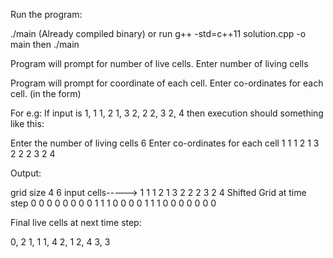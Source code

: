 Run the program:

./main (Already compiled binary)
or 
run g++ -std=c++11 solution.cpp -o main
then ./main

Program will prompt for number of live cells.
Enter number of living cells

Program will prompt for coordinate of each cell.
Enter co-ordinates for each cell.
(in the form)

For e.g:
If input is 
    1, 1
    1, 2
    1, 3
    2, 2
    2, 3
    2, 4
then execution should something like this:

Enter the number of living cells
6
Enter co-ordinates for each cell
1
1
1
2
1
3
2
2
2
3
2
4

Output:

grid size 4 6
input cells----->
1 1
1 2
1 3
2 2
2 3
2 4
Shifted Grid at time step 0
0 0 0 0 0 0 
0 1 1 1 0 0 
0 0 1 1 1 0 
0 0 0 0 0 0 

Final live cells at next time step:

0, 2
1, 1
1, 4
2, 1
2, 4
3, 3
